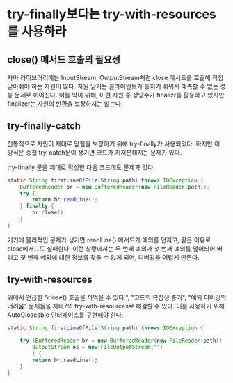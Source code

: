 # try-finally보다는 try-with-resources를 사용하라

## close() 메서드 호출의 필요성
자바 라이브러리에는 InputStream, OutputStream처럼 close 메서드를 호출해 직접 닫아줘야 하는 자원이 많다.
자원 닫기는 클라이언트가 놓치기 쉬워서 예측할 수 없는 성능 문제로 이어진다. 이를 막이 위해, 이런 자원 중 상당수가 finalizr를 활용하고 있지만 
finalizer는 자원의 반환을 보장하지는 않는다.

## try-finally-catch 
전통적으로 자원이 제대로 닫힘을 보장하기 위해 try-finally가 사용되었다. 하지만 이 방식은 중첩 try-catch문이 생기면 코드가 지저분해지는 문제가 있다.

try-finally 문을 제대로 작성한 다음 코드에도 문제가 있다.
~~~java
static String firstLineOfFile(String path) throws IOException {
    BufferedReader br = new BufferedReader(new FileReader(path));
    try {
        return br.readLine();    
    } finally {
        br.close();    
    }
}
~~~

기기에 물리적인 문제가 생기면 readLine() 메서드가 예외를 던지고, 같은 이유로 close메서드도 실패한다. 이런 상황에서는 두 번째 예외가 첫 번째 예외를 덮어씌어 버리고
첫 번째 예외에 대한 정보를 찾을 수 없게 되어, 디버깅을 어렵게 만든다. 

## try-with-resources
위에서 언급한 "close() 호출을 까먹을 수 있다.", "코드의 복잡성 증가", "예외 디버깅의 어려움" 문제들을 자바7의 try-with-resources로 해결할 수 있다.
이를 사용하기 위해 AutoCloseable 인터페이스를 구현해야 한다. 

~~~java
static String firstLineOfFile(String path) throws IOException {
    
    try (BufferedReader br = new BufferedReader(new FileReader(path))
        OutputStream os = new FileOutputStream("")
        ) {
        return br.readLine();    
    } 
}
~~~
